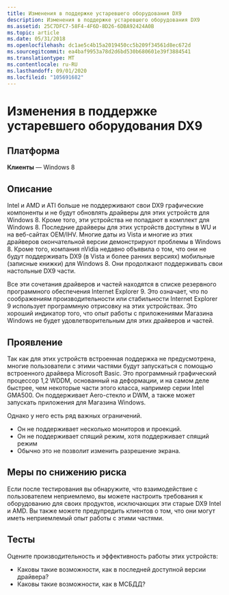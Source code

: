```yaml
---
title: Изменения в поддержке устаревшего оборудования DX9
description: Изменения в поддержке устаревшего оборудования DX9
ms.assetid: 25C7DFC7-58F4-4F6D-8D26-6DBA92424A0B
ms.topic: article
ms.date: 05/31/2018
ms.openlocfilehash: dc1ae5c4b15a2019450cc5b209f34561d8ec672d
ms.sourcegitcommit: ea4baf9953a78d2d6bd530b680601e39f3884541
ms.translationtype: MT
ms.contentlocale: ru-RU
ms.lasthandoff: 09/01/2020
ms.locfileid: "105691682"
---
```

# <a name="changes-in-dx9-legacy-hardware-support"></a>Изменения в поддержке устаревшего оборудования DX9

## <a name="platform"></a>Платформа

**Клиенты** — Windows 8 


## <a name="description"></a>Описание

Intel и AMD и ATI больше не поддерживают свои DX9 графические компоненты и не будут обновлять драйверы для этих устройств для Windows 8. Кроме того, эти устройства не попадают в комплект для Windows 8. Последние драйверы для этих устройств доступны в WU и на веб-сайтах OEM/IHV. Многие даты из Vista и многие из этих драйверов окончательной версии демонстрируют проблемы в Windows 8. Кроме того, компания nVidia недавно объявила о том, что они не будут поддерживать DX9 (в Vista и более ранних версиях) мобильные (записные книжки) для Windows 8. Они продолжают поддерживать свои настольные DX9 части.

Все эти сочетания драйверов и частей находятся в списке резервного программного обеспечения Internet Explorer 9. Это означает, что по соображениям производительности или стабильности Internet Explorer 9 использует программную отрисовку на этих устройствах. Это хороший индикатор того, что опыт работы с приложениями Магазина Windows не будет удовлетворительным для этих драйверов и частей.

## <a name="manifestation"></a>Проявление

Так как для этих устройств встроенная поддержка не предусмотрена, многие пользователи с этими частями будут запускаться с помощью встроенного драйвера Microsoft Basic. Это программный графический процессор 1,2 WDDM, основанный на деформации, и на самом деле быстрее, чем некоторые части этого класса, например серии Intel GMA500. Он поддерживает Aero-стекло и DWM, а также может запускать приложения для Магазина Windows.

Однако у него есть ряд важных ограничений.

-   Он не поддерживает несколько мониторов и проекций.
-   Он не поддерживает спящий режим, хотя поддерживает спящий режим
-   Обычно это не позволит изменить разрешение экрана.

## <a name="mitigation"></a>Меры по снижению риска

Если после тестирования вы обнаружите, что взаимодействие с пользователем неприемлемо, вы можете настроить требования к оборудованию для своих продуктов, исключающих эти старые DX9 Intel и AMD. Вы также можете предупредить клиентов о том, что они могут иметь неприемлемый опыт работы с этими частями.

## <a name="tests"></a>Тесты

Оцените производительность и эффективность работы этих устройств:

-   Каковы такие возможности, как в последней доступной версии драйвера?
-   Каковы такие возможности, как в МСБДД?

 

 




